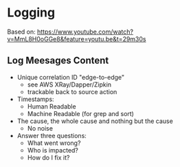 # Logging

Based on:
https://www.youtube.com/watch?v=MmL8H0oGGe8&feature=youtu.be&t=29m30s

## Log Meesages Content
* Unique correlation ID "edge-to-edge" 
  * see AWS XRay/Dapper/Zipkin
  * trackable back to source action
* Timestamps:
  * Human Readable
  * Machine Readable (for grep and sort)
* The cause, the whole cause and nothing but the cause
  * No noise
* Answer three questions:
  * What went wrong?
  * Who is impacted?
  * How do I fix it?
